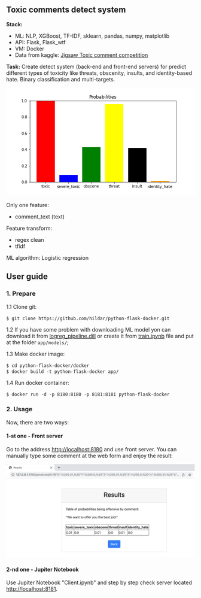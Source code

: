 ## Toxic comments detect system


**Stack:**

- ML: NLP, XGBoost, TF-IDF, sklearn, pandas, numpy, matplotlib
- API: Flask, Flask_wtf
- VM: Docker
- Data from kaggle: [Jigsaw Toxic comment competition](https://drive.google.com/file/d/1Vdj89P-V11ipZOCFpeM3ggWVWq3O29sj/view?usp=sharing)


**Task:** 
Create detect system (back-end and front-end servers) for predict different types of toxicity like threats, obscenity, insults, and identity-based hate. Binary classification and multi-targets.

![Probability distribution](example_probs.png)


Only one feature:
- comment_text (text)


Feature transform: 
- regex clean
- tfidf

ML algorithm: Logistic regression


## User guide

### 1. Prepare

1.1 Clone git:
```
$ git clone https://github.com/hildar/python-flask-docker.git
```

1.2 If you have some problem with downloading ML model yon can download it from [logreg_pipeline.dill](https://drive.google.com/file/d/1VqY_LIvb5O4PjSaqMh7vmU3XOE4Ui8cr/view?usp=sharing) or create it from [train.ipynb](https://github.com/hildar/python-flask-docker/blob/main/Train.ipynb) file and put at the folder `app/models/`;


1.3 Make docker image:
```
$ cd python-flask-docker/docker
$ docker build -t python-flask-docker app/
```

1.4 Run docker container:
```
$ docker run -d -p 8180:8180 -p 8181:8181 python-flask-docker
```


### 2. Usage

Now, there are two ways: 

#### 1-st one - Front server

Go to the address [http://localhost:8180](http://localhost:8180) and use front server. You can manually type some comment at the web form and enjoy the result:

![Example front page](example_front.png)

#### 2-nd one - Jupiter Notebook

Use Jupiter Notebook "Client.ipynb" and step by step check server located [http://localhost:8181](http://localhost:8181).

